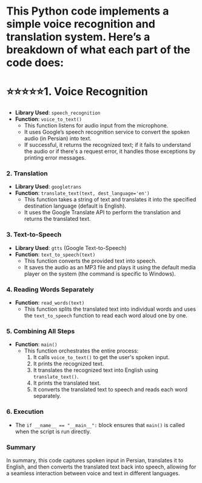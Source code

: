 # This Python code implements a simple voice recognition and translation system. Here’s a breakdown of what each part of the code does:

# :star::star::star::star::star:1. **Voice Recognition**
- **Library Used**: `speech_recognition`
- **Function**: `voice_to_text()`
  - This function listens for audio input from the microphone.
  - It uses Google’s speech recognition service to convert the spoken audio (in Persian) into text.
  - If successful, it returns the recognized text; if it fails to understand the audio or if there's a request error, it handles those exceptions by printing error messages.

### 2. **Translation**
- **Library Used**: `googletrans`
- **Function**: `translate_text(text, dest_language='en')`
  - This function takes a string of text and translates it into the specified destination language (default is English).
  - It uses the Google Translate API to perform the translation and returns the translated text.

### 3. **Text-to-Speech**
- **Library Used**: `gtts` (Google Text-to-Speech)
- **Function**: `text_to_speech(text)`
  - This function converts the provided text into speech.
  - It saves the audio as an MP3 file and plays it using the default media player on the system (the command is specific to Windows).

### 4. **Reading Words Separately**
- **Function**: `read_words(text)`
  - This function splits the translated text into individual words and uses the `text_to_speech` function to read each word aloud one by one.

### 5. **Combining All Steps**
- **Function**: `main()`
  - This function orchestrates the entire process:
    1. It calls `voice_to_text()` to get the user's spoken input.
    2. It prints the recognized text.
    3. It translates the recognized text into English using `translate_text()`.
    4. It prints the translated text.
    5. It converts the translated text to speech and reads each word separately.

### 6. **Execution**
- The `if __name__ == "__main__":` block ensures that `main()` is called when the script is run directly.

### Summary
In summary, this code captures spoken input in Persian, translates it to English, and then converts the translated text back into speech, allowing for a seamless interaction between voice and text in different languages.
